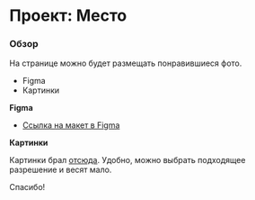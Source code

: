 # Проект: Место

### Обзор

На странице можно будет размещать понравившиеся фото.
* Figma
* Картинки

**Figma**

* [Ссылка на макет в Figma](https://www.figma.com/file/2cn9N9jSkmxD84oJik7xL7/JavaScript.-Sprint-4?node-id=0%3A1)

**Картинки**

Картинки брал  [отсюда](https://pixabay.com/ru/).
Удобно, можно выбрать подходящее разрешение и весят мало.

Спасибо!
